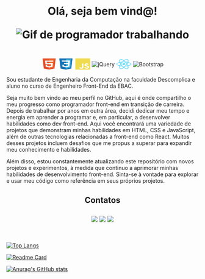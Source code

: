 <h1 align="center"> 
  Olá, seja bem vind@! 

  <p><img alt="Gif de programador trabalhando" height="300" width="300" src="https://media.giphy.com/media/bGgsc5mWoryfgKBx1u/giphy.gif"></p>
</h1>
<div style="display: inline_block"><br>
  <div align="center">
  <img align="center" alt="fde95-HTML" height="30" width="40" src="https://raw.githubusercontent.com/devicons/devicon/master/icons/html5/html5-original.svg">
  <img align="center" alt="fde95-CSS" height="30" width="40" src="https://raw.githubusercontent.com/devicons/devicon/master/icons/css3/css3-original.svg">
  <img align="center" alt="fde95-Js" height="30" width="40" src="https://raw.githubusercontent.com/devicons/devicon/master/icons/javascript/javascript-plain.svg">
  <img align="center" alt="jQuery" height="30" width="40" src="https://cdn.jsdelivr.net/gh/devicons/devicon/icons/jquery/jquery-original.svg">
  <img align="center" alt="fde95-React" height="30" width="40" src="https://raw.githubusercontent.com/devicons/devicon/master/icons/react/react-original.svg">
  <img align="center" alt="Bootstrap" height="30" width="40" src="https://cdn.jsdelivr.net/gh/devicons/devicon/icons/bootstrap/bootstrap-original.svg">
</div>
<br>
Sou estudante de Engenharia da Computação na faculdade Descomplica e aluno no curso de Engenheiro Front-End da EBAC.

Seja muito bem vindo ao meu perfil no GitHub, aqui é onde compartilho o meu progresso como programador front-end em transição de carreira. 
Depois de trabalhar por anos em outra área, decidi dedicar meu tempo e energia em aprender a programar e, em particular, a desenvolver habilidades como dev front-end.
Aqui você encontrará uma variedade de projetos que demonstram minhas habilidades em HTML, CSS e JavaScript, além de outras tecnologias relacionadas a front-end como React. Muitos desses projetos incluem desafios que me propus a superar para expandir meu conhecimento e habilidades.

Além disso, estou constantemente atualizando este repositório com novos projetos e experimentos, à medida que continuo a aprimorar minhas habilidades de desenvolvimento front-end. Sinta-se à vontade para explorar e usar meu código como referência em seus próprios projetos.


<h2 align="center">
  <b>Contatos</b>
  <br></br>
      <div style="display: inline_block">
      <a href="https://instagram.com/fde.95" target="_blank"><img src="https://img.shields.io/badge/Instagram-E4405F?style=for-the-badge&logo=instagram&logoColor=white" target="_blank"></a>
      <a href = "mailto:fdespinoza95@gmail.com"><img src="https://img.shields.io/badge/Gmail-D14836?style=for-the-badge&logo=gmail&logoColor=white" target="_blank"></a>
      <a href="https://www.linkedin.com/in/fde95" target="_blank"><img src="https://img.shields.io/badge/LinkedIn-0077B5?style=for-the-badge&logo=linkedin&logoColor=white" target="_blank"></a>
</h2>

<br>

  [![Top Langs](https://github-readme-stats.vercel.app/api/top-langs/?username=fde95&theme=dark&layout=compact)](https://github.com/anuraghazra/github-readme-stats)

  [![Readme Card](https://github-readme-stats.vercel.app/api/pin/?username=fde95&repo=curso-ebac-frontend&theme=dark)](https://github.com/anuraghazra/github-readme-stats)
  
  [![Anurag's GitHub stats](https://github-readme-stats.vercel.app/api?username=fde95&show_icons=true&theme=dark)](https://github.com/anuraghazra/github-readme-stats)

  

